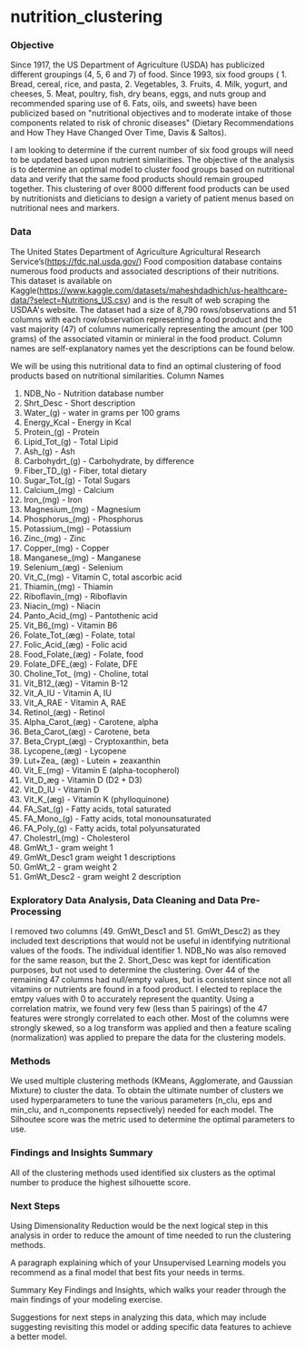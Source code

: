 # nutrition_clustering

### Objective
Since 1917, the US Department of Agriculture (USDA) has publicized different groupings (4, 5, 6 and 7) of food.  Since 1993, six food groups ( 1. Bread, cereal, rice, and pasta, 2. Vegetables,  3. Fruits, 4. Milk, yogurt, and cheeses, 5. Meat, poultry, fish, dry beans, eggs, and nuts group and recommended sparing use of 6. Fats, oils, and sweets) have been publicized based on "nutritional objectives and to moderate intake of those components related to risk of chronic diseases" (Dietary
Recommendations and How They Have Changed Over Time, Davis & Saltos). 

I am looking to determine if the current number of six food groups will need to be updated based upon nutrient similarities.  The objective of the analysis is to determine an optimal model to cluster food groups based on nutritional data and verify that the same food products should remain grouped together. This clustering of over 8000 different food products can be used by nutritionists and dieticians to design a variety of patient menus based on nutritional nees and markers.

### Data
The United States Department of Agriculture Agricultural Research Service’s(https://fdc.nal.usda.gov/) Food composition database contains numerous food products and associated descriptions of their nutritions. This dataset is available on Kaggle(https://www.kaggle.com/datasets/maheshdadhich/us-healthcare-data/?select=Nutritions_US.csv) and is the result of web scraping the USDAA's website. The dataset had a size of 8,790 rows/observations and 51 columns with each row/observation representing a food product and the vast majority (47) of columns numerically representing the amount (per 100 grams) of the associated vitamin or minieral in the food product. Column names are self-explanatory names yet the descriptions can be found below. 

 We will be using this nutritional data to find an optimal clustering of food products based on nutritional similarities.
 Column Names
1. NDB_No - Nutrition database number
2. Shrt_Desc - Short description
3. Water_(g) - water in grams per 100 grams
4. Energy_Kcal - Energy in Kcal
5. Protein_(g) - Protein
6. Lipid_Tot_(g) - Total Lipid
7. Ash_(g) - Ash
8. Carbohydrt_(g) - Carbohydrate, by difference
9. Fiber_TD_(g) - Fiber, total dietary
10. Sugar_Tot_(g) - Total Sugars
11. Calcium_(mg) - Calcium
12. Iron_(mg) - Iron
13. Magnesium_(mg) - Magnesium
14. Phosphorus_(mg) - Phosphorus
15. Potassium_(mg) - Potassium
16. Zinc_(mg) - Zinc
17. Copper_(mg) - Copper
18. Manganese_(mg) - Manganese
19. Selenium_(æg) - Selenium
20. Vit_C_(mg) - Vitamin C, total ascorbic acid
21. Thiamin_(mg) - Thiamin
22. Riboflavin_(mg) - Riboflavin
23. Niacin_(mg) - Niacin
24. Panto_Acid_(mg) - Pantothenic acid
25. Vit_B6_(mg) - Vitamin B6
26. Folate_Tot_(æg) - Folate, total
27. Folic_Acid_(æg) - Folic acid
28. Food_Folate_(æg) - Folate, food
29. Folate_DFE_(æg) - Folate, DFE
30. Choline_Tot_ (mg) - Choline, total
31. Vit_B12_(æg) - Vitamin B-12
32. Vit_A_IU - Vitamin A, IU
33. Vit_A_RAE - Vitamin A, RAE
34. Retinol_(æg) - Retinol
35. Alpha_Carot_(æg) - Carotene, alpha
36. Beta_Carot_(æg) - Carotene, beta
37. Beta_Crypt_(æg) - Cryptoxanthin, beta
38. Lycopene_(æg) - Lycopene
39. Lut+Zea_ (æg) - Lutein + zeaxanthin
40. Vit_E_(mg) - Vitamin E (alpha-tocopherol)
41. Vit_D_æg - Vitamin D (D2 + D3)
42. Vit_D_IU - Vitamin D
43. Vit_K_(æg) - Vitamin K (phylloquinone)
44. FA_Sat_(g) - Fatty acids, total saturated
45. FA_Mono_(g) - Fatty acids, total monounsaturated
46. FA_Poly_(g) - Fatty acids, total polyunsaturated
47. Cholestrl_(mg) - Cholesterol
48. GmWt_1 - gram weight 1
49. GmWt_Desc1 gram weight 1 descriptions
50. GmWt_2 - gram weight 2
51. GmWt_Desc2 - gram weight 2 description

### Exploratory Data Analysis, Data Cleaning and Data Pre-Processing
I removed two columns (49. GmWt_Desc1 and 51. GmWt_Desc2) as they included text descriptions that would not be useful in identifying nutritional values of the foods. The individual identifier 1. NDB_No was also removed for the same reason, but the 2. Short_Desc was kept for identification purposes, but not used to determine the clustering. Over 44 of the remaining 47 columns had null/empty values, but is consistent since not all vitamins or nutrients are found in a food product. I elected to replace the emtpy values with 0 to accurately represent the quantity. Using a correlation matrix, we found very few (less than 5 pairings) of the 47 features were strongly correlated to each other. Most of the columns were strongly skewed, so a log transform was applied and then a feature scaling (normalization) was applied to prepare the data for the clustering models.


### Methods
We used multiple clustering methods (KMeans, Agglomerate, and Gaussian Mixture) to cluster the data. To obtain the ultimate number of clusters we used hyperparameters to tune the various parameters (n_clu, eps and min_clu, and n_components repsectively) needed for each model. The Silhoutee score was the metric used to determine the optimal parameters to use.

### Findings and Insights Summary

All of the clustering methods used identified six clusters as the optimal number to produce the highest silhouette score.  


### Next Steps
Using Dimensionality Reduction would be the next logical step in this analysis in order to reduce the amount of time needed to run the clustering methods.




A paragraph explaining which of your Unsupervised Learning models you recommend as a final model that best fits your needs in terms.

Summary Key Findings and Insights, which walks your reader through the main findings of your modeling exercise.

Suggestions for next steps in analyzing this data, which may include suggesting revisiting this model or adding specific data features to achieve a better model.

